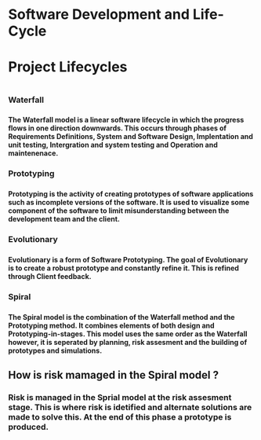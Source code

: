 # Software Development and Life-Cycle
<h1> Project Lifecycles <h1>

<h3> Waterfall <h3>
<h4> The Waterfall model is a linear software lifecycle in which the progress flows in one direction downwards. 
This occurs through phases of Requirements Definitions, System and Software Design, Implentation and unit testing,
Intergration and system testing and Operation and maintenenace. <h4> 
<h3> Prototyping <h3>
<h4> Prototyping is the activity of creating prototypes of software applications such as incomplete versions of the software.
It is used to visualize some component of the software to limit misunderstanding between the development team and the client. <h4>
<h3> Evolutionary <h3>
<h4> Evolutionary is a form of Software Prototyping. The goal of Evolutionary is to create a robust prototype and constantly refine it.
This is refined through Client feedback. <h4>
<h3> Spiral <h3>
<h4> The Spiral model is the combination of the Waterfall method and the Prototyping method. It combines elements of both design and 
Prototyping-in-stages. This model uses the same order as the Waterfall however, it is seperated by planning, risk assesment and the building
of prototypes and simulations. <h4>

## How is risk mamaged in the Spiral model ?
### Risk is managed in the Sprial model at the risk assesment stage. This is where risk is idetified and alternate solutions are made to solve this. At the end of this phase a prototype is produced. 
